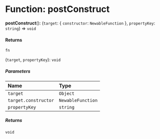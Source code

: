 # Function: postConstruct

**postConstruct**(): (`target`: { `constructor`: `NewableFunction`  }, `propertyKey`: `string`) => `void`

#### Returns

`fn`

(`target`, `propertyKey`): `void`

##### Parameters

| Name | Type |
| :------ | :------ |
| `target` | `Object` |
| `target.constructor` | `NewableFunction` |
| `propertyKey` | `string` |

##### Returns

`void`
